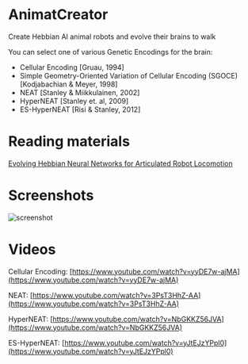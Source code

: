 # AnimatCreator
Create Hebbian AI animal robots and evolve their brains to walk

You can select one of various Genetic Encodings for the brain:
  + Cellular Encoding [Gruau, 1994]
  + Simple Geometry-Oriented Variation of Cellular Encoding (SGOCE) [Kodjabachian & Meyer, 1998]
  + NEAT [Stanley & Miikkulainen, 2002]
  + HyperNEAT [Stanley et. al, 2009]
  + ES-HyperNEAT [Risi & Stanley, 2012]

# Reading materials
[Evolving Hebbian Neural Networks for Articulated Robot Locomotion](https://cis.temple.edu/tagit/publications/TAGIT-TR-20.pdf)

# Screenshots

![screenshot](https://github.com/ccrock4t/AnimatCreator/assets/15344554/e207c832-250b-4b73-8dd1-1d17c0e06898)



# Videos

Cellular Encoding: [https://www.youtube.com/watch?v=yyDE7w-ajMA](https://www.youtube.com/watch?v=yyDE7w-ajMA)

NEAT: [https://www.youtube.com/watch?v=3PsT3HhZ-AA](https://www.youtube.com/watch?v=3PsT3HhZ-AA)

HyperNEAT: [https://www.youtube.com/watch?v=NbGKKZ56JVA](https://www.youtube.com/watch?v=NbGKKZ56JVA)

ES-HyperNEAT: [https://www.youtube.com/watch?v=yJtEJzYPpl0](https://www.youtube.com/watch?v=yJtEJzYPpl0)
